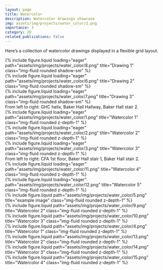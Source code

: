 ```yaml
---
layout: page
title: Watercolor
description: Watercolor drawings showcase
img: assets/img/projects/water_color/2.png
importance: 3
category: 2D
related_publications: false
---
```


Here’s a collection of watercolor drawings displayed in a flexible grid layout.

  <div class="row">
    <div class="col-md-4 mb-4">
      {% include figure.liquid loading="eager" path="assets/img/projects/water_color/8.png" title="Drawing 1" class="img-fluid rounded shadow-sm" %}
    </div>
    <div class="col-md-4 mb-4">
      {% include figure.liquid loading="eager" path="assets/img/projects/water_color/6.png" title="Drawing 2" class="img-fluid rounded shadow-sm" %}
    </div>
    <div class="col-md-4 mb-4">
      {% include figure.liquid loading="eager" path="assets/img/projects/water_color/7.png" title="Drawing 3" class="img-fluid rounded shadow-sm" %}
    </div>
  </div>

<div class="caption">
  From left to right: GHC helix, Baker Hall Hallway, Baker Hall stair 2.
</div>

<div class="row">
  <div class="col-sm mt-3 mt-md-0">
    {% include figure.liquid loading="eager" path="assets/img/projects/water_color/1.png" title="Watercolor 1" class="img-fluid rounded z-depth-1" %}
  </div>
  <div class="col-sm mt-3 mt-md-0">
    {% include figure.liquid loading="eager" path="assets/img/projects/water_color/2.png" title="Watercolor 2" class="img-fluid rounded z-depth-1" %}
  </div>
  <div class="col-sm mt-3 mt-md-0">
    {% include figure.liquid loading="eager" path="assets/img/projects/water_color/3.png" title="Watercolor 3" class="img-fluid rounded z-depth-1" %}
  </div>
</div>

<div class="caption">
  From left to right: CFA 1st floor, Baker Hall stair 1, Baker Hall stair 2.
</div>

<div class="row">
  <div class="col-sm mt-3 mt-md-0">
    {% include figure.liquid loading="eager" path="assets/img/projects/water_color/11.png" title="Watercolor 4" class="img-fluid rounded z-depth-1" %}
  </div>
  <div class="col-sm mt-3 mt-md-0">
    {% include figure.liquid loading="eager" path="assets/img/projects/water_color/12.png" title="Watercolor 5" class="img-fluid rounded z-depth-1" %}
  </div>
</div>

<div class="row justify-content-sm-center">
  <div class="col-sm-6 mt-3 mt-md-0">
    {% include figure.liquid path="assets/img/projects/water_color/5.png" title="example image" class="img-fluid rounded z-depth-1" %}
  </div>
  <div class="col-sm-6 mt-3 d-flex flex-column justify-content-between">
    <div class="mb-3">
      {% include figure.liquid path="assets/img/projects/water_color/9.png" title="Watercolor 2" class="img-fluid rounded z-depth-1" %}
    </div>
    <div>
      {% include figure.liquid path="assets/img/projects/water_color/10.png" title="Watercolor 3" class="img-fluid rounded z-depth-1" %}
    </div>
  </div>
</div>

<div class="row justify-content-sm-center">
  <div class="col-sm-6 mt-3">
    {% include figure.liquid path="assets/img/projects/water_color/4.png" title="Watercolor 1" class="img-fluid rounded z-depth-1" %}
  </div>
  <div class="col-sm-6 mt-3">
    {% include figure.liquid path="assets/img/projects/water_color/13.png" title="Watercolor 2" class="img-fluid rounded z-depth-1" %}
  </div>
</div>

<div class="row justify-content-sm-center">
  <div class="col-sm-6 mt-3">
    {% include figure.liquid path="assets/img/projects/water_color/14.png" title="Watercolor 3" class="img-fluid rounded z-depth-1" %}
  </div>
  <div class="col-sm-6 mt-3">
    {% include figure.liquid path="assets/img/projects/water_color/15.png" title="Watercolor 4" class="img-fluid rounded z-depth-1" %}
  </div>
</div>
<!--
The code is simple.
Just wrap your images with `<div class="col-sm">` and place them inside `<div class="row">` (read more about the <a href="https://getbootstrap.com/docs/4.4/layout/grid/">Bootstrap Grid</a> system).
To make images responsive, add `img-fluid` class to each; for rounded corners and shadows use `rounded` and `z-depth-1` classes.
Here's the code for the last row of images above:

{% raw %}

```html
<div class="row justify-content-sm-center">
  <div class="col-sm-8 mt-3 mt-md-0">
    {% include figure.liquid path="assets/img/6.png" title="example image" class="img-fluid rounded z-depth-1" %}
  </div>
  <div class="col-sm-4 mt-3 mt-md-0">
    {% include figure.liquid path="assets/img/11.png" title="example image" class="img-fluid rounded z-depth-1" %}
  </div>
</div>
```

{% endraw %} -->
